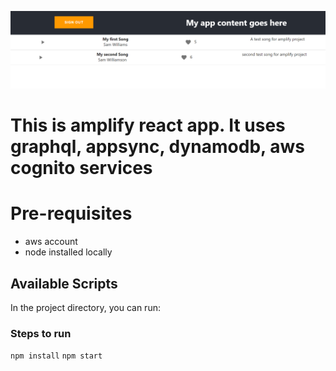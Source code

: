 
![](https://github.com/AshaNarayana/amplify-react-app/blob/main/CoverPage.PNG)

# This is amplify react app. It uses graphql, appsync, dynamodb, aws cognito services

# Pre-requisites
- aws account
- node installed locally
## Available Scripts

In the project directory, you can run:

### Steps to run


`npm install`
`npm start`



